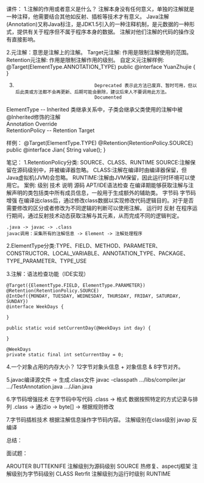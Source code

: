 课件：
1.注解的作用或者意义是什么？
 注解本身没有任何意义，单独的注解就是一种注释，他需要结合其他如反射、插桩等技术才有意义。
 Java注解(Annotation)又称Java标注，是JDK1.5引入的一种注释机制，是元数据的一种形式，提供有关于程序但不属于程序本身的数据。
 注解对他们注解的代码的操作没有直接影响。

2.元注解：意思是注解上的注解。
  Target元注解: 作用是限制注解使用的范围。
  Retention元注解: 作用是限制注解作用的级别。
  自定义元注解样例:
    @Target(ElementType.ANNOTATION_TYPE)
        public @interface YuanZhujie {
    }

3.
                                    Deprecated 表示此方法已废弃、暂时可用，但以后此类或方法都不会再更新、后期可能会删除，建议后来人不要调用此方法。
                                    Documented 
 ElementType     --                 Inherited  类继承关系中，子类会继承父类使用的注解中被@Inherited修饰的注解            
                    Annotation      Override  
 RetentionPolicy --                 Retention
                                    Target

 

 样例：
 @Target(ElementType.TYPE)
 @Retention(RetentionPolicy.SOURCE)
 public @interface Jian{
    String value();
 }


笔记：
 1.RetentionPolicy分类: SOURCE、CLASS、RUNTIME
    SOURCE:注解保留在源码级别中，并被编译器忽略。
    CLASS:注解在编译时由编译器保留，但Java虚拟机(JVM)会忽略。
    RUNTIME:注解由JVM保留，因此运行时环境可以使用它。
 案例:
    级别      技术              说明
    源码      APT/IDE语法检查    在编译期能够获取注解与注解声明的类包括类中所有成员信息，一般用于生成额外的辅助类。
    字节码    字节码增强         在编译出class后，通过修改class数据以实现修改代码逻辑目的。对于是否需要修改的区分或者修改为不同逻辑的判断可以使用注解。
    运行时    反射              在程序运行期间，通过反射技术动态获取注解与其元素，从而完成不同的逻辑判定。

    .java -> javac -> .class 
    javac调用：采集所有的注解信息 -> Element -> 注解处理程序

 2.ElementType分类:TYPE、FIELD、METHOD、PARAMETER、CONSTRUCTOR、LOCAL_VARIABLE、ANNOTATION_TYPE、PACKAGE、TYPE_PARAMETER、TYPE_USE

 3.注解：语法检查功能（IDE实现）

    @Target({ElementType.FIELD, ElementType.PARAMETER})
    @Retention(RetentionPolicy.SOURCE)
    @IntDef({MONDAY, TUESDAY, WEDNESDAY, THURSDAY, FRIDAY, SATURDAY, SUNDAY})
    @interface WeekDays {

    }

    public static void setCurrentDay(@WeekDays int day) {

    }

    @WeekDays
    private static final int setCurrentDay = 0;

 

 4.一个对象占用的内存大小？
   12字节对象头信息 + 对象信息  &  8字节对齐。

 5.javac编译源文件 -> 生成.class文件
    javac -classpath .../libs/compiler.jar .../TestAnnotation.java .../Jian.java

 6.字节码增强技术
    在字节码中写代码
   .class -> 格式 数据按照特定的方式记录与排列
   .class -> 通过io -> byte[] -> 根据规则修改
 
 7.字节码插桩技术
   根据注解信息操作字节码内容。
   注解级别在class级别
   javap 反编译


总结：

面试题：


AROUTER BUTTEKNIFE    注解级别为源码级别     SOURCE
热修复、aspectj框架     注解级别为字节码级别    CLASS
Retrfit               注解级别为运行时级别    RUNTIME  





   
